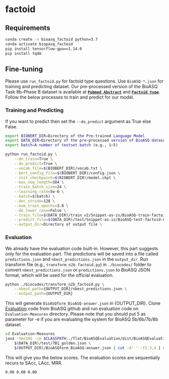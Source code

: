 # factoid

## Requirements
```bash
conda create -n bioasq_factoid python=3.7
conda activate biopasq_factoid
pip install tensorflow-gpu==1.14.0
pip install tqdm
```

## Fine-tuning
Please use `run_factoid.py` for factoid type questions. Use `BioASQ-*.json` for training and predicting dataset.
Our pre-processed version of the BioASQ Task 8b-Phase B dataset is available at **[`Pubmed Abstract`](https://drive.google.com/drive/folders/1SlgDQUg2hNMBRDgPZlqo_ucRZpDM3TV6)** and **[`Factoid type`](https://drive.google.com/drive/folders/1SlgDQUg2hNMBRDgPZlqo_ucRZpDM3TV6)**.
Follow the below processes to train and predict for our model.

### Training and Predicting
If you want to predict then set the `--do_predict` argument as True else False.

```bash
export BIOBERT_DIR=Directory of the Pre-trained Language Model
export DATA_DIR=Directory of the pre-processed version of BioASQ dataset
export batch=A number of testset batch (e.g., 1~5)

python run_factoid.py \
    --do_train=True \
    --do_predict=True \
    --vocab_file=$(BIOBERT_DIR)/vocab.txt \
    --bert_config_file=$(BIOBERT_DIR)/config.json \
    --init_checkpoint=$(BIOBERT_DIR)/model.ckpt \
    --max_seq_length=384 \
    --train_batch_size=24 \
    --learning_rate=5e-6 \
    --batch=$(batch) \
    --doc_stride=128 \
    --num_train_epochs=3.0 \
    --do_lower_case=False \
    --train_file=$(DATA_DIR)/train_v2/Snippet-as-is/BioASQ-train-factoid-8b-snippet-annotated.json \
    --predict_file=$(DATA_DIR)/test/Snippet-as-is/BioASQ-test-factoid-8b-$(batch)-snippet.json \
    --output_dir=Directory of output file \
```

### Evaluation
We already have the evaluation code built-in. However, this part suggests only for the evaluation part.
The predictions will be saved into a file called `predictions.json` and `nbest_predictions.json` in the `output_dir`.
Run transform file (e.g., `transform_n2b_factoid.py`) in `./biocodes/` folder to convert `nbest_predictions.json` or `predictions.json` to BioASQ JSON format, which will be used for the official evaluation.

```bash
python ./biocodes/transform_n2b_factoid.py \
    --nbest_path={OUTPUT_DIR}/nbest_predictions.json \
    --output_path={OUTPUT_DIR}
```

This will generate `BioASQform_BioASQ-answer.json` in {OUTPUT_DIR}.
Clone [Evaluation](https://github.com/BioASQ/Evaluation-Measures) code from BioASQ github and run evaluation code on `Evaluation-Measures` directory.
Please note that you should put 5 as parameter for -e if you are evaluating the system for BioASQ 5b/6b/7b/8b dataset.

```bash
cd Evaluation-Measures
java -Xmx10G -cp $CLASSPATH:./flat/BioASQEvaluation/dist/BioASQEvaluation.jar evaluation.EvaluatorTask1b -phaseB -e 5 \
    $(DATA_DIR)/test/7B1_golden.json \
    $(OUTPUT_DIR)/BioASQform_BioASQ-answer.json | cut -d' ' -f2,3,4 | sed -e 's/ /\t/g'
```

This will give you the below scores.
The evaluation scores are sequentially recurs to SAcc, LAcc, MRR.
```bash
0.00 0.00 0.00
```
